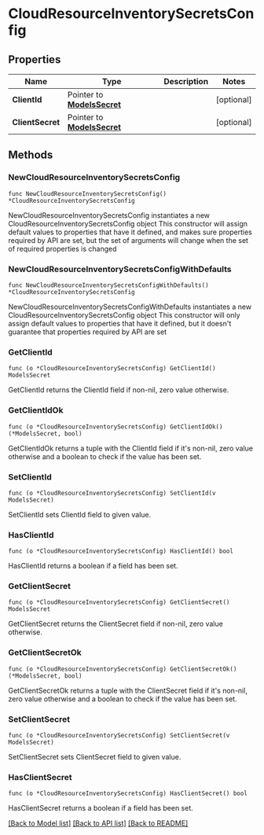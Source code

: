 # CloudResourceInventorySecretsConfig

## Properties

Name | Type | Description | Notes
------------ | ------------- | ------------- | -------------
**ClientId** | Pointer to [**ModelsSecret**](ModelsSecret.md) |  | [optional] 
**ClientSecret** | Pointer to [**ModelsSecret**](ModelsSecret.md) |  | [optional] 

## Methods

### NewCloudResourceInventorySecretsConfig

`func NewCloudResourceInventorySecretsConfig() *CloudResourceInventorySecretsConfig`

NewCloudResourceInventorySecretsConfig instantiates a new CloudResourceInventorySecretsConfig object
This constructor will assign default values to properties that have it defined,
and makes sure properties required by API are set, but the set of arguments
will change when the set of required properties is changed

### NewCloudResourceInventorySecretsConfigWithDefaults

`func NewCloudResourceInventorySecretsConfigWithDefaults() *CloudResourceInventorySecretsConfig`

NewCloudResourceInventorySecretsConfigWithDefaults instantiates a new CloudResourceInventorySecretsConfig object
This constructor will only assign default values to properties that have it defined,
but it doesn't guarantee that properties required by API are set

### GetClientId

`func (o *CloudResourceInventorySecretsConfig) GetClientId() ModelsSecret`

GetClientId returns the ClientId field if non-nil, zero value otherwise.

### GetClientIdOk

`func (o *CloudResourceInventorySecretsConfig) GetClientIdOk() (*ModelsSecret, bool)`

GetClientIdOk returns a tuple with the ClientId field if it's non-nil, zero value otherwise
and a boolean to check if the value has been set.

### SetClientId

`func (o *CloudResourceInventorySecretsConfig) SetClientId(v ModelsSecret)`

SetClientId sets ClientId field to given value.

### HasClientId

`func (o *CloudResourceInventorySecretsConfig) HasClientId() bool`

HasClientId returns a boolean if a field has been set.

### GetClientSecret

`func (o *CloudResourceInventorySecretsConfig) GetClientSecret() ModelsSecret`

GetClientSecret returns the ClientSecret field if non-nil, zero value otherwise.

### GetClientSecretOk

`func (o *CloudResourceInventorySecretsConfig) GetClientSecretOk() (*ModelsSecret, bool)`

GetClientSecretOk returns a tuple with the ClientSecret field if it's non-nil, zero value otherwise
and a boolean to check if the value has been set.

### SetClientSecret

`func (o *CloudResourceInventorySecretsConfig) SetClientSecret(v ModelsSecret)`

SetClientSecret sets ClientSecret field to given value.

### HasClientSecret

`func (o *CloudResourceInventorySecretsConfig) HasClientSecret() bool`

HasClientSecret returns a boolean if a field has been set.


[[Back to Model list]](../README.md#documentation-for-models) [[Back to API list]](../README.md#documentation-for-api-endpoints) [[Back to README]](../README.md)



